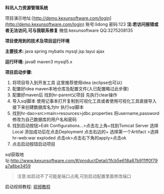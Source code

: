 **科讯人力资源管理系统**

项目演示地址:[http://demo.kexunsoftware.com/login](http://demo.kexunsoftware.com/login)
账号:lidong 密码:123
**注:若访问报错或者无法访问,可与我联系修复**
微信:kexunsoftware QQ:3275208135


**项目使用到的技术及项目运行环境**

**主要技术:**
java spring mybatis mysql jsp layui ajax

**运行环境:**
java8 maven3 mysql5.x

**项目启动步骤:**

1. 将项目导入到开发工具 这里推荐使用idea (eclipse也可以)
2. 配置好idea maven本地仓库及配置文件(入已配置略过此步骤)
3. 配置好maven后 找到hr-parent父项目 先执行clear操作 
4. 导入sql脚本 使用记事本打开复制到可视化工具或者使用可视化工具直接导入 接下来创建数据库名为hr 执行sql脚本
5. 找到hr-dao>src>main>resources>jdbc.properties 将username,password 修改为自己数据库的用户名和密码
6. 找到启动按钮>Edit Configurations...>点击左上角+找到Tomcat Server 选择Local
   添加成功后在点击Deployment 点击右边的+ 选择第一个Artifact >选择hr-web:war exploded 点击ok>点击右下角的apply>点击ok
7. 点击启动按钮启动项目

sql获取地址:http://www.kexunsoftware.com/#/productDetail/1fcb5e618a87b911ff0f79a7a8be3459

> 注意:如启动不了可能是端口占用,可到启动配置里面修改端口

启动视频教程: [视频教程](https://v.douyin.com/LW1pbj7/)








